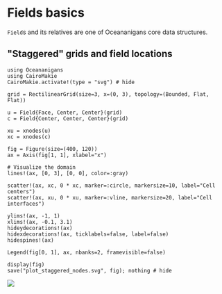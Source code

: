 # Fields basics

`Field`s and its relatives are one of Oceananigans core data structures.

## "Staggered" grids and field locations

```jldoctest fields
using Oceananigans
using CairoMakie
CairoMakie.activate!(type = "svg") # hide

grid = RectilinearGrid(size=3, x=(0, 3), topology=(Bounded, Flat, Flat))

u = Field{Face, Center, Center}(grid)
c = Field{Center, Center, Center}(grid)

xu = xnodes(u)
xc = xnodes(c)

fig = Figure(size=(400, 120))
ax = Axis(fig[1, 1], xlabel="x")

# Visualize the domain
lines!(ax, [0, 3], [0, 0], color=:gray)

scatter!(ax, xc, 0 * xc, marker=:circle, markersize=10, label="Cell centers")
scatter!(ax, xu, 0 * xu, marker=:vline, markersize=20, label="Cell interfaces")

ylims!(ax, -1, 1)
xlims!(ax, -0.1, 3.1)
hideydecorations!(ax)
hidexdecorations!(ax, ticklabels=false, label=false)
hidespines!(ax)

Legend(fig[0, 1], ax, nbanks=2, framevisible=false)

display(fig)
save("plot_staggered_nodes.svg", fig); nothing # hide
```

![](plot_staggered_nodes.svg)

